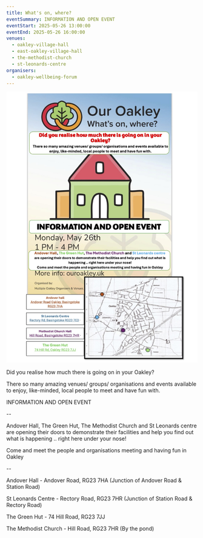 ```yaml
---
title: What's on, where?
eventSummary: INFORMATION AND OPEN EVENT
eventStart: 2025-05-26 13:00:00
eventEnd: 2025-05-26 16:00:00
venues:
  - oakley-village-hall
  - east-oakley-village-hall
  - the-methodist-church
  - st-leonards-centre
organisers:
  - oakley-wellbeing-forum
---
```

![Our Oakley - What's On, Where? poster. Green, red and orange drawing of a hall. Date and time of event advertised. Map of venues](our-oakley-event-26th-may-25.jpg "Our Oakley What's on, where?")

Did you realise how much there is going on in your Oakley?

There so many amazing venues/ groups/ organisations and events available to enjoy, like-minded, local people to meet and have fun with.

INFORMATION AND OPEN EVENT

\--

Andover Hall, The Green Hut, The Methodist Church and St Leonards centre are opening their doors to demonstrate their facilities and help you find out what is happening .. right here under your nose!

Come and meet the people and organisations meeting and having fun in Oakley

\--

Andover Hall - Andover Road, RG23 7HA (Junction of Andover Road & Station Road)

St Leonards Centre - Rectory Road, RG23 7HR (Junction of Station Road & Rectory Road)

The Green Hut - 74 Hill Road, RG23 7JJ

The Methodist Church - Hill Road, RG23 7HR (By the pond)
